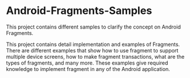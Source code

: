 # Android-Fragments-Samples
This project contains different samples to clarify the concept on Android Fragments.

This project contains detail implementation and examples of Fragments. There are different examples that show how to use fragment to support multiple device screens, how to make fragment transactions, what are the types of fragments, and many more. These examples give required knowledge to implement fragment in any of the Android application.
